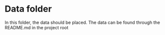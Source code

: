 # Data folder
In this folder, the data should be placed. The data can be found through the README.md in the project root
